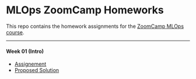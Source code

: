 # MLOps ZoomCamp Homeworks

This repo contains the homework assignments for the [ZoomCamp MLOps course](https://github.com/DataTalksClub/mlops-zoomcamp).

---

#### Week 01 (Intro)
- [Assignement](https://github.com/DataTalksClub/mlops-zoomcamp/blob/main/01-intro/homework.md)
- [Proposed Solution](week-01/homework.ipynb)